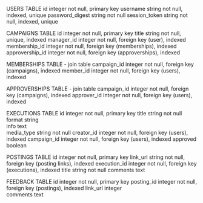 USERS TABLE
id                integer       not null, primary key
username          string        not null, indexed, unique
password_digest   string        not null
session_token     string        not null, indexed, unique        

CAMPAIGNS TABLE
id                integer       not null, primary key
title             string        not null, unique, indexed
manager_id        integer       not null, foreign key (user), indexed
membership_id     integer       not null, foreign key (memberships), indexed
approvership_id   integer       not null, foreign key (approverships), indexed

MEMBERSHIPS TABLE - join table
campaign_id       integer       not null, foreign key (campaigns), indexed
member_id         integer       not null, foreign key (users), indexed

APPROVERSHIPS TABLE - join table
campaign_id       integer       not null, foreign key (campaigns), indexed
approver_id       integer       not null, foreign key (users), indexed

EXECUTIONS TABLE
id                integer       not null, primary key
title             string        not null
format            string        
info              text          
media_type        string        not null
creator_id        integer       not null, foreign key (users), indexed
campaign_id       integer       not null, foreign key (users), indexed
approved          boolean

POSTINGS TABLE
id                integer       not null, primary key
link_url          string        not null, foreign key (posting links), indexed
execution_id      integer       not null, foreign key (executions), indexed
title             string        not null
comments          text        

FEEDBACK TABLE
id                integer       not null, primary key
posting_id        integer       not null, foreign key (postings), indexed
link_url          integer       
comments          text          
